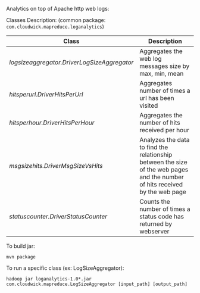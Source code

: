 Analytics on top of Apache http web logs:

Classes Description: (common package: `com.cloudwick.mapreduce.loganalytics`)

| Class | Description |
| ----- | ----------- |
| *logsizeaggregator.DriverLogSizeAggregator* | Aggregates the web log messages size by max, min, mean |
| *hitsperurl.DriverHitsPerUrl* | Aggregates number of times a url has been visited |
| *hitsperhour.DriverHitsPerHour* | Aggregates the number of hits received per hour |
| *msgsizehits.DriverMsgSizeVsHits* | Analyzes the data to find the relationship between the size of the web pages and the number of hits received by the web page |
| *statuscounter.DriverStatusCounter* | Counts the number of times a status code has returned by webserver |


To build jar:

```
mvn package
```

To run a specific class (ex: LogSizeAggregator):

```
hadoop jar loganalytics-1.0*.jar com.cloudwick.mapreduce.LogSizeAggregator [input_path] [output_path]
```